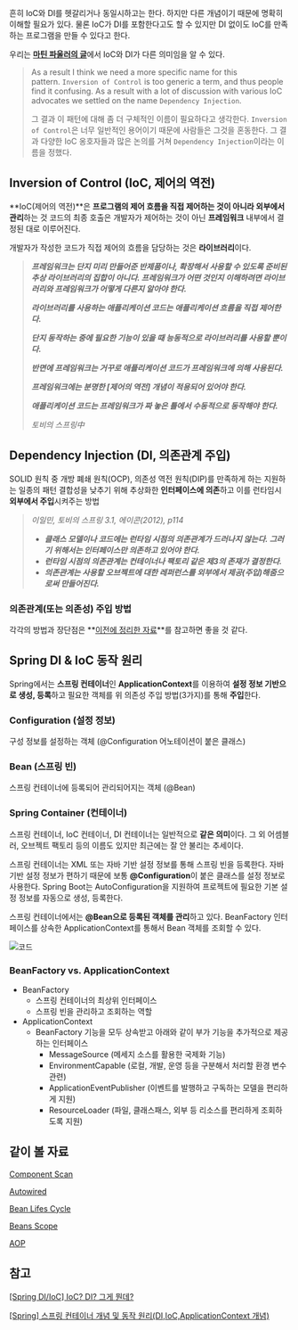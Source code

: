 흔히 IoC와 DI를 헷갈리거나 동일시하고는 한다. 하지만 다른 개념이기 때문에 명확히 이해할 필요가 있다.
물론 IoC가 DI를 포함한다고도 할 수 있지만 DI 없이도 IoC를 만족하는 프로그램을 만들 수 있다고 한다.

우리는 [**마틴 파울러의 글**](https://martinfowler.com/articles/injection.html#InversionOfControl)에서 IoC와 DI가 다른 의미임을 알 수 있다.

> As a result I think we need a more specific name for this pattern. `Inversion of Control` is too generic a term, and thus people find it confusing. As a result with a lot of discussion with various IoC advocates we settled on the name `Dependency Injection`.
> 
> 
> 그 결과 이 패턴에 대해 좀 더 구체적인 이름이 필요하다고 생각한다. `Inversion of Control`은 너무 일반적인 용어이기 때문에 사람들은 그것을 혼동한다. 그 결과 다양한 IoC 옹호자들과 많은 논의를 거쳐 `Dependency Injection`이라는 이름을 정했다.
> 

## Inversion of Control (IoC, 제어의 역전)

**IoC(제어의 역전)**은 **프로그램의 제어 흐름을 직접 제어하는 것이 아니라 외부에서 관리**하는 것
코드의 최종 호출은 개발자가 제어하는 것이 아닌 **프레임워크** 내부에서 결정된 대로 이루어진다.

개발자가 작성한 코드가 직접 제어의 흐름을 담당하는 것은 **라이브러리**이다.

> ***프레임워크는 단지 미리 만들어준 반제품이나, 확장해서 사용할 수 있도록 준비된 추상 라이브러리의 집합이 아니다. 프레임워크가 어떤 것인지 이해하려면 라이브러리와 프레임워크가 어떻게 다른지 알아야 한다.***
> 
> 
> ***라이브러리를 사용하는 애플리케이션 코드는 애플리케이션 흐름을 직접 제어한다.***
> 
> ***단지 동작하는 중에 필요한 기능이 있을 때 능동적으로 라이브러리를 사용할 뿐이다.***
> 
> ***반면에 프레임워크는 거꾸로 애플리케이션 코드가 프레임워크에 의해 사용된다.***
> 
> ***프레임워크에는 분명한 [제어의 역전] 개념이 적용되어 있어야 한다.***
> 
> ***애플리케이션 코드는 프레임워크가 짜 놓은 틀에서 수동적으로 동작해야 한다.***
> 
> *토비의 스프링中*
> 

## Dependency Injection (DI, 의존관계 주입)

SOLID 원칙 중 개방 폐쇄 원칙(OCP), 의존성 역전 원칙(DIP)를 만족하게 하는 지원하는 일종의 패턴
결합성을 낮추기 위해 추상화한 **인터페이스에 의존**하고 이를 런타임시 **외부에서 주입**시켜주는 방법

> *이일민, 토비의 스프링 3.1, 에이콘(2012), p114*
> 
> - ***클래스 모델이나 코드에는 런타임 시점의 의존관계가 드러나지 않는다.
> 그러기 위해서는 인터페이스만 의존하고 있어야 한다.***
> - ***런타임 시점의 의존관계는 컨테이너나 팩토리 같은 제3의 존재가 결정한다.***
> - ***의존관계는 사용할 오브젝트에 대한 레퍼런스를 외부에서 제공(주입)해줌으로써 만들어진다.***

### 의존관계(또는 의존성) 주입 방법

각각의 방법과 장단점은 **[이전에 정리한 자료](https://github.com/New-HoonTeam/CS-Study/blob/main/Java/W2D4%20Dependency%20%26%20DI.md)**를 참고하면 좋을 것 같다.

## Spring DI & IoC 동작 원리

Spring에서는 **스프링 컨테이너**인 **ApplicationContext**를 이용하여 **설정 정보 기반으로 생성, 등록**하고 필요한 객체를 위 의존성 주입 방법(3가지)를 통해 **주입**한다.

### Configuration (설정 정보)

구성 정보를 설정하는 객체 (@Configuration 어노테이션이 붙은 클래스)

### Bean (스프링 빈)

스프링 컨테이너에 등록되어 관리되어지는 객체 (@Bean)

### Spring Container (컨테이너)

스프링 컨테이너, IoC 컨테이너, DI 컨테이너는 일반적으로 **같은 의미**이다.
그 외 어셈블러, 오브젝트 팩토리 등의 이름도 있지만 최근에는 잘 안 불리는 추세이다.

스프링 컨테이너는 XML 또는 자바 기반 설정 정보를 통해 스프링 빈을 등록한다.
자바 기반 설정 정보가 편하기 때문에 보통 **@Configuration**이 붙은 클래스를 설정 정보로 사용한다.
Spring Boot는 AutoConfiguration을 지원하여 프로젝트에 필요한 기본 설정 정보를 자동으로 생성, 등록한다.

스프링 컨테이너에서는 **@Bean으로 등록된 객체를 관리**하고 있다.
BeanFactory 인터페이스를 상속한 ApplicationContext를 통해서 Bean 객체를 조회할 수 있다.

![코드](https://p1dgey.notion.site/image/https%3A%2F%2Fs3-us-west-2.amazonaws.com%2Fsecure.notion-static.com%2Fd5a93222-c4e6-4e62-a88e-49d3a907b811%2FUntitled.png?id=70b9244d-6f7c-4182-9d00-53a2fedfeca9&table=block&spaceId=b76551b9-9f24-4a91-9bcd-340caa404f60&width=990&userId=&cache=v2)

### **BeanFactory vs. ApplicationContext**

- BeanFactory
    - 스프링 컨테이너의 최상위 인터페이스
    - 스프링 빈을 관리하고 조회하는 역할
- ApplicationContext
    - BeanFactory 기능을 모두 상속받고 아래와 같이 부가 기능을 추가적으로 제공하는 인터페이스
        - MessageSource (메세지 소스를 활용한 국제화 기능)
        - EnvironmentCapable (로컬, 개발, 운영 등을 구분해서 처리할 환경 변수 관련)
        - ApplicationEventPublisher (이벤트를 발행하고 구독하는 모델을 편리하게 지원)
        - ResourceLoader (파일, 클래스패스, 외부 등 리소스를 편리하게 조회하도록 지원)

## 같이 볼 자료

[Component Scan](https://www.notion.so/Component-Scan-d29c2c512618457481fc77f4c8741cc2) 

[Autowired](https://www.notion.so/Autowired-89fe7334ea08459584bd56dd0b315ed4) 

[Bean Lifes Cycle](https://www.notion.so/Bean-Lifes-Cycle-75459ef98bc64a9aa2cb845c209a48db) 

[Beans Scope](https://www.notion.so/Beans-Scope-59bff6f4494b4d5aa783157a45b381e7) 

[AOP](https://www.notion.so/AOP-3dfa02b4e90d44dd821b494e9bff1c71) 

## 참고

[[Spring DI/IoC] IoC? DI? 그게 뭔데?](https://velog.io/@ohzzi/Spring-DIIoC-IoC-DI-%EA%B7%B8%EA%B2%8C-%EB%AD%94%EB%8D%B0)

[[Spring] 스프링 컨테이너 개념 및 동작 원리(DI,IoC,ApplicationContext 개념)](https://chobopark.tistory.com/200)
